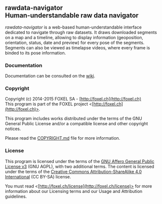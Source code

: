 
## rawdata-navigator<br />Human-understandable raw data navigator

_rawdata-navigator_ is a web-based human-understandable interface dedicated to navigate
through raw datasets. It draws downloaded segments on a map and a timeline, allowing
to display information (geoposition, orientation, status, date and preview) for every pose of the
segments. Segments can also be viewed as timelapse videos, where every frame is binded
to its pose information.


### Documentation

Documentation can be consulted on the [wiki](https://github.com/FoxelSA/rawdata-navigator/wiki).


### Copyright

Copyright (c) 2014-2015 FOXEL SA - [http://foxel.ch](http://foxel.ch)<br />
This program is part of the FOXEL project <[http://foxel.ch](http://foxel.ch)>.

This program includes works distributed under the terms of the GNU General
Public License and/or a compatible license and other copyright notices.

Please read the [COPYRIGHT.md](COPYRIGHT.md) file for more information.


### License

This program is licensed under the terms of the
[GNU Affero General Public License v3](http://www.gnu.org/licenses/agpl.html)
(GNU AGPL), with two additional terms. The content is licensed under the terms
of the
[Creative Commons Attribution-ShareAlike 4.0 International](http://creativecommons.org/licenses/by-sa/4.0/)
(CC BY-SA) license.

You must read <[http://foxel.ch/license](http://foxel.ch/license)> for more
information about our Licensing terms and our Usage and Attribution guidelines.
